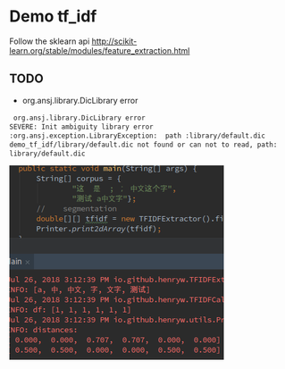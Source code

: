 # Demo tf_idf
Follow the sklearn api http://scikit-learn.org/stable/modules/feature_extraction.html


## TODO
- org.ansj.library.DicLibrary error
```
 org.ansj.library.DicLibrary error
SEVERE: Init ambiguity library error :org.ansj.exception.LibraryException:  path :library/default.dic demo_tf_idf/library/default.dic not found or can not to read, path: library/default.dic

```
![demo](screenshot/itidf.png)